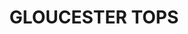 ---
lastmod: '2025-04-06T06:05:20+00:00'
latitude: -32.06617564
layout: suburb
longitude: 151.6196186
postcode: '2422'
state: NSW
title: GLOUCESTER TOPS
url: /nsw/gloucester-tops/
---